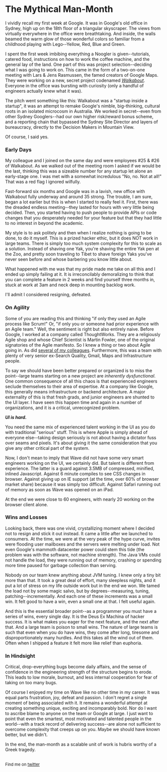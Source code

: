 
# The Mythical Man-Month

I vividly recall my first week at Google. It was in Google's old office in Sydney, high up on the
18th floor of a triangular skyscraper. The views from virtually everywhere in the office were
breathtaking. And inside, the walls beamed the warm glow of those wonderful colors so familiar
from a childhood playing with Lego--Yellow, Red, Blue and Green.

I spent the first week imbibing everything a Noogler is given--tutorials, catered food, instructions
on how to work the coffee machine, and the general lay of the land. One part of this was project
selection--deciding what I was going to work on. This came in the form of a two-on-one meeting
with Lars & Jens Rasmussen, the famed creators of Google Maps. They were working on a new, secret
project codenamed [*Walkabout*](http://googleblog.blogspot.com/2009/05/went-walkabout-brought-back-google-wave.html).
Everyone in the office was bursting with curiosity (only a handful of engineers actually knew what
it was).

The pitch went something like this: Walkabout was a "startup inside a startup", it was an attempt
to remake Google's nimble, big-thinking, cultural roots in an isolated microcosm in Australia. We
worked in secret--even from other Sydney Googlers--had our own higher risk/reward bonus scheme, and
a reporting chain that bypassed the Sydney Site Director and layers of bureaucracy, directly
to the Decision Makers in Mountain View.

Of course, I said yes.

### Early Days

My colleague and I joined on the same day and were employees #25 & #26 of Walkabout.
As we walked out of the meeting room I asked if we would be the last, thinking this was a sizeable
number for any startup let alone an early-stage one. I was met with a somewhat incredulous
"No, no. Not at all!" That was a red flag I ignored wilfully.

Fast-forward
six months and Google was in a lavish, new office with Walkabout fully underway and around 35 strong.
The trouble, I am sure, began a lot earlier but this is when I started to really feel it. First,
there was the dreaded endless meeting--they lasted for hours with very little being decided. Then,
you started having to push people to provide APIs or code changes that you desperately needed for
your feature but that they had little to no interest in beyond the academic.

My style is to ask politely and then when I realize nothing is going to be done, to do it myself.
This is a prized hacker ethic, but it does NOT work in large teams. There is simply too much system
complexity for this to scale as a solution. Instead of shaving one Yak, you're shaving the entire
Yak pen at the Zoo, and pretty soon traveling to Tibet to shave foreign Yaks you've never
seen before and whose barbering you know little about.

What happened with me was that my pride made me take on all this and I ended up simply failing at it.
It is irreconcilably demoralizing to think that you can complete a feature in 2 weeks and find yourself
three months in, stuck at work at 3am and neck deep in mounting backlog work.

I'll admit I considered resigning, defeated.

### On Agility

Some of you are reading this and thinking "if only they used an Agile process like Scrum!" Or, "if only
you or someone had prior experience with an Agile team." Well, the sentiment is right but also entirely
naive. Before Google, I worked at a company called ThoughtWorks. They are a religiously Agile shop
and whose Chief Scientist is Martin Fowler, one of the original signatories of the Agile manifesto.
So I knew a thing or two about Agile going in. As did [several of my colleagues](http://jutopia.tirsen.com/about.html).
Furthermore, this was a team with
plenty of very senior ex-Search Quality, Gmail, Maps and Infrastructure people.

To say we should have been better prepared or organized is to miss the point--large teams starting
on a new project are *inherently dysfunctional*. One common consequence of all this chaos is
that experienced engineers seclude themselves to their area of expertise. At a company like Google,
this generally means infrastructure or backend architecture. A major externality of this is that
fresh grads, and junior engineers are shunted to the UI layer. I have seen this happen time and again
in a number of organizations, and it is a critical, unrecognized problem.

__*UI is hard.*__

You need the same mix of experienced talent working in the UI as you do with traditional
"serious" stuff. This is where Apple is simply ahead of everyone else--taking design seriously is
not about having a dictator fuss over seams and pixels. It's about giving it the same
consideration that you give any other critical part of the system.

Now, I don't mean to imply that Wave did not have some very smart engineers working on the UI, we
certainly did. But talent is different from experience. The latter is a guard against 3.5MB of
compressed, minified, inlined Javascript. Against 6 minute compiles to see CSS changes in browser.
Against giving up on IE support (at the time, over 60% of browser market share) because it was
simply too difficult. Against Safari running out of memory as soon as Wave was opened on an iPad.

At the end we were close to 60 engineers, with nearly 20 working on the browser client alone.

### Wins and Losses

Looking back, there was one vivid, crystallizing moment where I decided not to resign and stick it out
instead. It came
a little after we launched to consumers. At the time, we were at the very peak of the hype curve,
invites were flooding user mailboxes and the servers were melting under load. Not even Google's
mammoth datacenter power could stem this tide (the problem was with the software, not machine
strength). The Java VMs could not handle the load, they were running out of memory, crashing or
spending more time paused for garbage collection than serving.

Nobody on our team knew anything about JVM tuning. I knew only a tiny bit more than that. It took
a great deal of effort, many sleepless nights, and it put a lot of stress on my life outside work
but in the end we won. We tamed the load not by some magic salvo, but by degrees--measuring,
tuning, patching--incrementally. And each one of these increments was a small win. It felt good to
have a win, even a small one at that. I felt useful again.

And this is the essential broader point--as a programmer you must have a series of wins, every single
day. It is the Deus Ex Machina of hacker success. It is what makes you eager for the next feature,
and the next after that. And a large team is poison to small wins. The
nature of large teams is such that even when you do have wins, they come after long, tiresome
and disproportionately many hurdles. And this takes all the wind out of them. Often when I shipped a
feature it felt more like relief than euphoria.

### In Hindsight

Critical, drop-everything bugs become daily affairs, and the sense of confidence in the
 engineering strength of the structure begins to erode. This leads to low morale, burnout, and
less internal cooperation for fear of taking on too many bugs.

Of course I enjoyed my time on Wave like no other time in my career. It was equal parts frustration,
joy, defeat and passion. I don't regret a single moment of being associated with it. It remains a wonderful attempt
at creating something unique, exciting and incomparably bold. Nor do I want to ascribe blame to anyone
on the team or Google at large. I just want
to point that even the smartest, most motivated and talented people in the world--with a track record
of delivering success--are alone not sufficient to overcome complexity that creeps up on you. Maybe
we should have known better, but we didn't.

In the end, the man-month as a scalable unit of work is hubris worthy of a Greek tragedy.

<br>

<div style="font-size: small;">Find me on <a href="http://twitter.com/dhanji">twitter</a></div>
